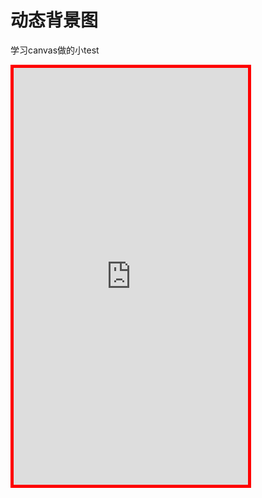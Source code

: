 # 动态背景图

学习canvas做的小test

<iframe id="iframe"  style="width:375px; height:667px; position:relative; border: 5px solid red; " frameborder=0 allowfullscreen="true" src="http://172.18.94.192:9091/test1/background.html">  

 </iframe>
